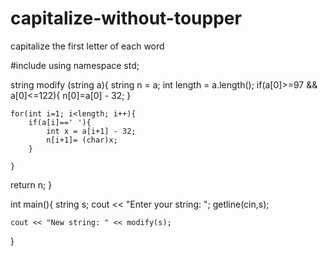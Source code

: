 # capitalize-without-toupper
capitalize the first letter of each word

#include <iostream>
using namespace std;

string modify (string a){
    string n = a;
    int length = a.length();
    if(a[0]>=97 && a[0]<=122){
    n[0]=a[0] - 32;
    }

    for(int i=1; i<length; i++){
        if(a[i]==' '){
            int x = a[i+1] - 32;
            n[i+1]= (char)x;
        }

    }

   return n;
}




int main(){
    string s;
    cout << "Enter your string: ";
    getline(cin,s);

    cout << "New string: " << modify(s);
}

